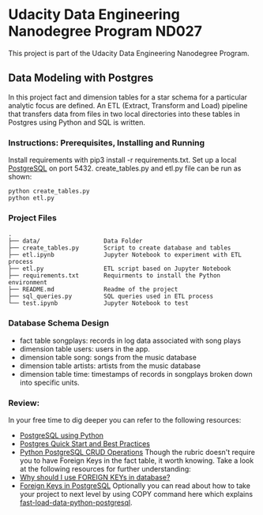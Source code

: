 # Udacity Data Engineering Nanodegree Program ND027

This project is part of the Udacity Data Engineering Nanodegree Program.

## Data Modeling with Postgres

In this project fact and dimension tables for a star schema for a particular analytic focus are defined. 
An ETL (Extract, Transform and Load) pipeline that transfers data from files in two local directories into these tables in Postgres using Python and SQL is written.

### Instructions: Prerequisites, Installing and Running 
Install requirements with pip3 install -r requirements.txt.
Set up a local [PostgreSQL](https://www.postgresql.org/docs/9.1/runtime.html) on port 5432.
create_tables.py and etl.py file can be run as shown:
```
python create_tables.py 
python etl.py 
```

### Project Files

```
.
├── data/                  Data Folder
├── create_tables.py       Script to create database and tables
├── etl.ipynb              Jupyter Notebook to experiment with ETL process
├── etl.py                 ETL script based on Jupyter Notebook
├── requirements.txt       Requirments to install the Python environment
├── README.md              Readme of the project
├── sql_queries.py         SQL queries used in ETL process
└── test.ipynb             Jupyter Notebook to test
```


### Database Schema Design
- fact table songplays: records in log data associated with song plays 
- dimension table users: users in the app.
- dimension table song: songs from the music database
- dimension table artists: artists from the music database
- dimension table time: timestamps of records in songplays broken down into specific units.

### Review:

In your free time to dig deeper you can refer to the following resources:
- [PostgreSQL using Python](https://pynative.com/python-postgresql-tutorial/)
- [Postgres Quick Start and Best Practices](http://www.jancarloviray.com/blog/postgres-quick-start-and-best-practices/)
- [Python PostgreSQL CRUD Operations](https://pynative.com/python-postgresql-insert-update-delete-table-data-to-perform-crud-operations/)
Though the rubric doesn't require you to have Foreign Keys in the fact table, it worth knowing. Take a look at the following resources for further understanding:
- [Why should I use FOREIGN KEYs in database?](https://softwareengineering.stackexchange.com/questions/375704/why-should-i-use-foreign-keys-in-database)
- [Foreign Keys in PostgreSQL](https://www.w3resource.com/PostgreSQL/foreign-key-constraint.php)
Optionally you can read about how to take your project to next level by using COPY command here which explains [fast-load-data-python-postgresql](https://hakibenita.com/fast-load-data-python-postgresql).
